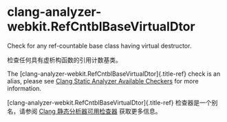# clang-analyzer-webkit.RefCntblBaseVirtualDtor

Check for any ref-countable base class having virtual destructor.

检查任何具有虚析构函数的引用计数基类。

The [clang-analyzer-webkit.RefCntblBaseVirtualDtor]{.title-ref} check is an alias, please see [Clang Static Analyzer Available Checkers](https://clang.llvm.org/docs/analyzer/checkers.html#webkit-refcntblbasevirtualdtor) for more information.

[clang-analyzer-webkit.RefCntblBaseVirtualDtor]{.title-ref} 检查器是一个别名，请参阅 [Clang 静态分析器可用检查器](https://clang.llvm.org/docs/analyzer/checkers.html#webkit-refcntblbasevirtualdtor) 获取更多信息。
